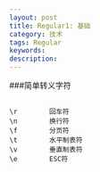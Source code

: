 ```yaml
---
layout: post
title: Regular1: 基础
category: 技术
tags: Regular
keywords: 
description: 
---
```


###简单转义字符
```

\r        回车符		
\n        换行符		
\f        分页符		
\t        水平制表符		
\v        垂直制表符			
\e        ESC符			 
```
